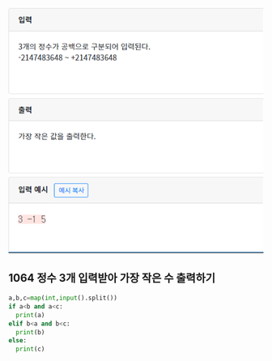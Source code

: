 ![image-20200426152619301](./img/image-20200426152619301.png)

## 1064 정수 3개 입력받아 가장 작은 수 출력하기

```python
a,b,c=map(int,input().split())
if a<b and a<c:
  print(a)
elif b<a and b<c:
  print(b)
else:
  print(c)

```

